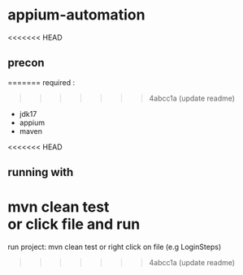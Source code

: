 # appium-automation

<<<<<<< HEAD
## precon
=======
required :
>>>>>>> 4abcc1a (update readme)
- jdk17
- appium
- maven

<<<<<<< HEAD
## running with
mvn clean test  
or click file and run
=======
run project:
mvn clean test or right click on file (e.g LoginSteps)
>>>>>>> 4abcc1a (update readme)

